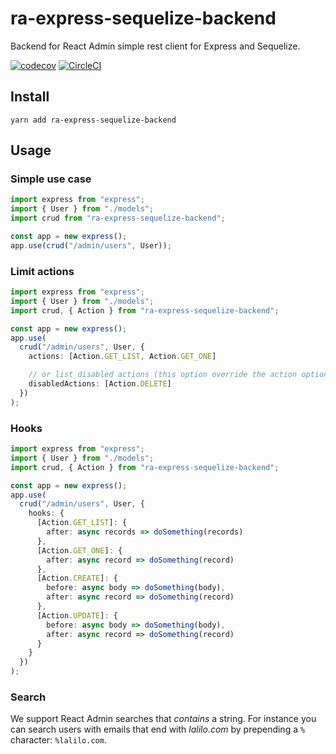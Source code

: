 # ra-express-sequelize-backend

Backend for React Admin simple rest client for Express and Sequelize.

[![codecov](https://codecov.io/gh/lalalilo/ra-express-sequelize-backend/branch/master/graph/badge.svg)](https://codecov.io/gh/lalalilo/ra-express-sequelize-backend) [![CircleCI](https://circleci.com/gh/lalalilo/ra-express-sequelize-backend.svg?style=svg)](https://circleci.com/gh/lalalilo/ra-express-sequelize-backend)

## Install

```
yarn add ra-express-sequelize-backend
```

## Usage

### Simple use case

```ts
import express from "express";
import { User } from "./models";
import crud from "ra-express-sequelize-backend";

const app = new express();
app.use(crud("/admin/users", User));
```

### Limit actions

```ts
import express from "express";
import { User } from "./models";
import crud, { Action } from "ra-express-sequelize-backend";

const app = new express();
app.use(
  crud("/admin/users", User, {
    actions: [Action.GET_LIST, Action.GET_ONE]

    // or list disabled actions (this option override the action option)
    disabledActions: [Action.DELETE]
  })
);
```

### Hooks

```ts
import express from "express";
import { User } from "./models";
import crud, { Action } from "ra-express-sequelize-backend";

const app = new express();
app.use(
  crud("/admin/users", User, {
    hooks: {
      [Action.GET_LIST]: {
        after: async records => doSomething(records)
      },
      [Action.GET_ONE]: {
        after: async record => doSomething(record)
      },
      [Action.CREATE]: {
        before: async body => doSomething(body),
        after: async record => doSomething(record)
      },
      [Action.UPDATE]: {
        before: async body => doSomething(body),
        after: async record => doSomething(record)
      }
    }
  })
);
```

### Search

We support React Admin searches that _contains_ a string. For instance you can search users with emails that end with _lalilo.com_ by prepending a `%` character: `%lalilo.com`.
